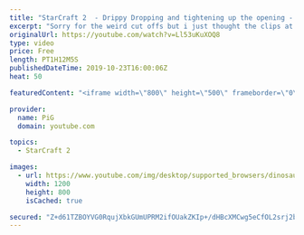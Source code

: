 ```yaml
---
title: "StarCraft 2  - Drippy Dropping and tightening up the opening - Coaching TvP and TvT Gold 2!"
excerpt: "Sorry for the weird cut offs but i just thought the clips at the start and end were too funny to leave out.    And yes, that is TripleHelix nuking his teammate fluxior (by accident bc neither of them was looking lol).    Like the content? Then consider to leave a thumbs up and subscribe! ;) If you wish"
originalUrl: https://youtube.com/watch?v=Ll53uKuXOQ8
type: video
price: Free
length: PT1H12M5S
publishedDateTime: 2019-10-23T16:00:06Z
heat: 50

featuredContent: "<iframe width=\"800\" height=\"500\" frameborder=\"0\" src=\"https://www.youtube.com/embed/Ll53uKuXOQ8\" allow=\"accelerometer; autoplay; encrypted-media; gyroscope; picture-in-picture\" allowfullscreen></iframe>"

provider:
  name: PiG
  domain: youtube.com

topics:
  - StarCraft 2

images:
  - url: https://www.youtube.com/img/desktop/supported_browsers/dinosaur.png
    width: 1200
    height: 800
    isCached: true

secured: "Z+d61TZBOYVG0RqujXbkGUmUPRM2ifOUakZKIp+/dHBcXMCwg5eCfOL2srj2bhGfe8nT8n9bWujZ9h9yLIN/aKnFESNJ7/YuBQz52MYHKHQI7bf0Kl4Dx4xjUtX9mEHUvrUXDMxyeAaBOXRZg7cSedyejNyqpW3KW+RLDcS4ziqsKaIOOxBXpg+zLp3BWY/nrJG3cpoGPdUQsbJPC1hEsG7zJdf+tqIiBTfwVWeKBIlOC4joW1mx97KFz+ovURWpnwrMD05K7FYX+RolZolJMoSk79m9iqxnLeMDQWuE64kR4RIj6QFFQVHr4WGBn1obIxgO2T+LLTK3OOAWmij59y25iB67CgI3pWF1HSHhRU3D3eaZllL4KlD8LeY/BXUH5pRQnKJ+t0Eb+Ep36eByJST4/ZBtbgG9LsV6BM5eKNk=;9Ztl7PTyDmMgcVTrzJTjDQ=="
---
```


